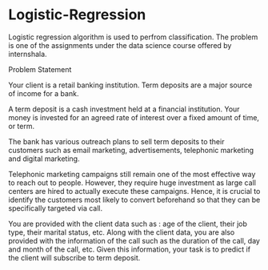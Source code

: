 # Logistic-Regression

Logistic regression algorithm is used to perfrom classification. 
The problem is one of the assignments under the data science course offered by internshala.

Problem Statement 
 
Your client is a retail banking institution. Term deposits are a major source of income for a bank.  
 
A term deposit is a cash investment held at a financial institution. Your money is invested for an agreed rate of interest over a fixed amount of time, or term.  
 
The bank has various outreach plans to sell term deposits to their customers such as email marketing, advertisements, telephonic marketing and digital marketing.  
 
Telephonic marketing campaigns still remain one of the most effective way to reach out to people. However, they require huge investment as large call centers are hired to actually execute these campaigns. Hence, it is crucial to identify the customers most likely to convert beforehand so that they can be specifically targeted via call. 
 
You are provided with the client data such as : age of the client, their job type, their marital status, etc. Along with the client data, you are also provided with the information of the call such as the duration of the call, day 
and month of the call, etc. Given this information, your task is to predict if the client will subscribe to term deposit.  
 
 
 
  
 
